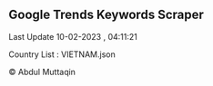 

## Google Trends Keywords Scraper 
 
Last Update 10-02-2023 , 04:11:21

Country List :
VIETNAM.json



© Abdul Muttaqin 
